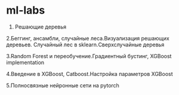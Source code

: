 # ml-labs
1. Решающие деревья

2.Беггинг, ансамбли, случайные леса.Визуализация решающих деревьев. Случайный лес в sklearn.Сверхслучайные деревья

3.Random Forest и переобучение.Градиентный бустинг, XGBoost implementation

4.Введение в XGBoost, Catboost.Настройка параметров XGBoost

5.Полносвязные нейронные сети на pytorch
